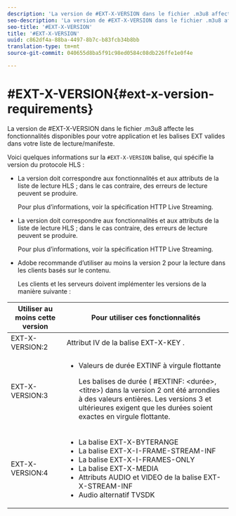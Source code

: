 ```yaml
---
description: 'La version de #EXT-X-VERSION dans le fichier .m3u8 affecte les fonctionnalités disponibles pour votre application et les balises EXT valides dans votre liste de lecture/manifeste.'
seo-description: 'La version de #EXT-X-VERSION dans le fichier .m3u8 affecte les fonctionnalités disponibles pour votre application et les balises EXT valides dans votre liste de lecture/manifeste.'
seo-title: '#EXT-X-VERSION'
title: '#EXT-X-VERSION'
uuid: c862df4a-88ba-4497-8b7c-b83fcb34b8bb
translation-type: tm+mt
source-git-commit: 040655d8ba5f91c98ed0584c08db226ffe1e0f4e

---
```



# #EXT-X-VERSION{#ext-x-version-requirements}

La version de #EXT-X-VERSION dans le fichier .m3u8 affecte les fonctionnalités disponibles pour votre application et les balises EXT valides dans votre liste de lecture/manifeste.

<!--<a id="section_8850183988124049A001758F117AD3A6"></a>-->

Voici quelques informations sur la `#EXT-X-VERSION` balise, qui spécifie la version du protocole HLS :

* La version doit correspondre aux fonctionnalités et aux attributs de la liste de lecture HLS ; dans le cas contraire, des erreurs de lecture peuvent se produire.

   Pour plus d’informations, voir la spécification [](https://datatracker.ietf.org/doc/draft-pantos-http-live-streaming/?include_text=1)HTTP Live Streaming.
* La version doit correspondre aux fonctionnalités et aux attributs de la liste de lecture HLS ; dans le cas contraire, des erreurs de lecture peuvent se produire.

   Pour plus d’informations, voir la spécification [](https://datatracker.ietf.org/doc/draft-pantos-http-live-streaming/?include_text=1)HTTP Live Streaming.
* Adobe recommande d’utiliser au moins la version 2 pour la lecture dans les clients basés sur le contenu.

   Les clients et les serveurs doivent implémenter les versions de la manière suivante :

<table frame="all" colsep="1" rowsep="1" id="table_62EB98EDD9DE49EC84CB1C7D59BC40E6"> 
 <thead> 
  <tr rowsep="1"> 
   <th colname="1" class="entry"> Utiliser au moins cette version </th> 
   <th colname="2" class="entry"> Pour utiliser ces fonctionnalités </th> 
  </tr> 
 </thead>
 <tbody> 
  <tr rowsep="1"> 
   <td colname="1"> <span class="codeph"> EXT-X-VERSION:2 </span> </td> 
   <td colname="2"> Attribut IV de la <span class="codeph"> balise EXT-X-KEY </span> . </td> 
  </tr> 
  <tr rowsep="1"> 
   <td colname="1"> <span class="codeph"> EXT-X-VERSION:3 </span> </td> 
   <td colname="2"> 
    <ul id="ul_C9500D3F934848639C204BF248F139FF"> 
     <li id="li_535A7E3FABCB46FE872A7EA5DE2A1784">Valeurs de <span class="codeph"> </span> durée EXTINF à virgule flottante <p>Les balises de durée ( <span class="codeph"> #EXTINF: </span>&lt;durée&gt;,&lt;titre&gt;) dans la version 2 ont été arrondies à des valeurs entières. Les versions 3 et ultérieures exigent que les durées soient exactes en virgule flottante. </p> </li> 
    </ul> </td> 
  </tr> 
  <tr rowsep="0"> 
   <td colname="1"> <p> <span class="codeph"> EXT-X-VERSION:4 </span> </p> </td> 
   <td colname="2"> <p> 
     <ul id="ul_83D61E909D0C413FBDAB7A4A0BE1F03C"> 
      <li id="li_5071F2BE2DB74BBFB1F23B3B30C5CFD6">La <span class="codeph"> balise EXT-X-BYTERANGE </span> </li> 
      <li id="li_A093F448567D475AB44656D4600BCBD6">La <span class="codeph"> balise EXT-X-I-FRAME-STREAM-INF </span> </li> 
      <li id="li_1084AE3B10FD4EB387D25EEDDFBBC8CD">La <span class="codeph"> </span> balise EXT-X-I-FRAMES-ONLY </li> 
      <li id="li_4FEFA36E300C403DBB77BB4DA46DB4EB">La <span class="codeph"> balise EXT-X-MEDIA </span> </li> 
      <li id="li_E53D81AED45C47AEA346FA3A1B191E5C">Attributs <span class="codeph"> AUDIO </span> et <span class="codeph"> VIDEO </span> de la balise <span class="codeph"> EXT-X-STREAM-INF </span> </li> 
      <li id="li_2E99A4971B8046F3845CF3D4D363CCCF">Audio alternatif TVSDK </li> 
     </ul> </p> </td> 
  </tr> 
 </tbody> 
</table>

